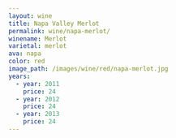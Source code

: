 ```yaml
---
layout: wine
title: Napa Valley Merlot
permalink: wine/napa-merlot/
winename: Merlot
varietal: merlot
ava: napa
color: red
image_path: /images/wine/red/napa-merlot.jpg
years:
  - year: 2011
    price: 24
  - year: 2012
    price: 24
  - year: 2013
    price: 24
---
```



